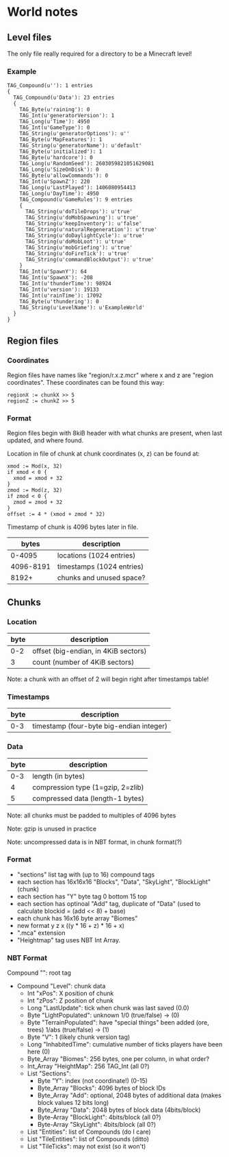 # World notes

## Level files

The only file really required for a directory to be a Minecraft level!

### Example

```
TAG_Compound(u''): 1 entries
{
  TAG_Compound(u'Data'): 23 entries
  {
    TAG_Byte(u'raining'): 0
    TAG_Int(u'generatorVersion'): 1
    TAG_Long(u'Time'): 4950
    TAG_Int(u'GameType'): 0
    TAG_String(u'generatorOptions'): u''
    TAG_Byte(u'MapFeatures'): 1
    TAG_String(u'generatorName'): u'default'
    TAG_Byte(u'initialized'): 1
    TAG_Byte(u'hardcore'): 0
    TAG_Long(u'RandomSeed'): 2603059821051629081
    TAG_Long(u'SizeOnDisk'): 0
    TAG_Byte(u'allowCommands'): 0
    TAG_Int(u'SpawnZ'): 220
    TAG_Long(u'LastPlayed'): 1406080954413
    TAG_Long(u'DayTime'): 4950
    TAG_Compound(u'GameRules'): 9 entries
    {
      TAG_String(u'doTileDrops'): u'true'
      TAG_String(u'doMobSpawning'): u'true'
      TAG_String(u'keepInventory'): u'false'
      TAG_String(u'naturalRegeneration'): u'true'
      TAG_String(u'doDaylightCycle'): u'true'
      TAG_String(u'doMobLoot'): u'true'
      TAG_String(u'mobGriefing'): u'true'
      TAG_String(u'doFireTick'): u'true'
      TAG_String(u'commandBlockOutput'): u'true'
    }
    TAG_Int(u'SpawnY'): 64
    TAG_Int(u'SpawnX'): -208
    TAG_Int(u'thunderTime'): 98924
    TAG_Int(u'version'): 19133
    TAG_Int(u'rainTime'): 17092
    TAG_Byte(u'thundering'): 0
    TAG_String(u'LevelName'): u'ExampleWorld'
  }
}
```

## Region files

### Coordinates

Region files have names like "region/r.x.z.mcr" where x and z are
"region coordinates".  These coordinates can be found this way:

```
regionX := chunkX >> 5
regionZ := chunkZ >> 5
```

### Format

Region files begin with 8kiB header with what chunks are present,
when last updated, and where found.

Location in file of chunk at chunk coordinates (x, z) can be found at:

```
xmod := Mod(x, 32)
if xmod < 0 {
  xmod = xmod + 32
}
zmod := Mod(z, 32)
if zmod < 0 {
  zmod = zmod + 32
}
offset := 4 * (xmod + zmod * 32)
```

Timestamp of chunk is 4096 bytes later in file.


| bytes     | description                |
| --------- | -------------------------- |
| 0-4095    | locations (1024 entries)   |
| 4096-8191 | timestamps (1024 entries)  |
| 8192+     | chunks and unused space?   |

## Chunks

### Location

| byte | description                          |
| ---- | ------------------------------------ |
|  0-2 | offset (big-endian, in 4KiB sectors) |
|   3  | count (number of 4KiB sectors)       |

Note: a chunk with an offset of 2 will begin right after timestamps table!

### Timestamps

| byte | description                              |
| ---- | ---------------------------------------- |
| 0-3  | timestamp (four-byte big-endian integer) |


### Data

| byte | description                              |
| ---- | ---------------------------------------- |
| 0-3  | length (in bytes) |
|   4  | compression type (1=gzip, 2=zlib) |
|   5  | compressed data (length-1 bytes) |

Note: all chunks must be padded to multiples of 4096 bytes

Note: gzip is unused in practice

Note: uncompressed data is in NBT format, in chunk format(?)

### Format

* "sections" list tag with (up to 16) compound tags
* each section has 16x16x16 "Blocks", "Data", "SkyLight", "BlockLight" (chunk)
* each section has "Y" byte tag 0 bottom 15 top
* each section has optinoal "Add" tag, duplicate of "Data" (used to calculate blockid = (add << 8) + base)
* each chunk has 16x16 byte array "Biomes"
* new format y z x ((y * 16 + z) * 16 + x)
* ".mca" extension
* "Heightmap" tag uses NBT Int Array.

### NBT Format
Compound "": root tag
* Compound "Level": chunk data
  * Int "xPos": X position of chunk
  * Int "zPos": Z position of chunk
  * Long "LastUpdate": tick when chunk was last saved (0.0)
  * Byte "LightPopulated": unknown 1/0 (true/false) -> (0)
  * Byte "TerrainPopulated": have "special things" been added (ore, trees) 1/abs (true/false) -> (1)
  * Byte "V": 1 (likely chunk version tag)
  * Long "InhabitedTime": cumulative number of ticks players have been here (0)
  * Byte_Array "Biomes": 256 bytes, one per column, in what order?
  * Int_Array "HeightMap": 256 TAG_Int (all 0?)
  * List "Sections":
    * Byte "Y": index (not coordinate!) (0-15)
    * Byte_Array "Blocks": 4096 bytes of block IDs
    * Byte_Array "Add": optional, 2048 bytes of additional data (makes block values 12 bits long)
    * Byte_Array "Data": 2048 bytes of block data (4bits/block)
    * Byte-Array "BlockLight": 4bits/block (all 0?)
    * Byte-Array "SkyLight": 4bits/block (all 0?)
  * List "Entities": list of Compounds (do I care)
  * List "TileEntities": list of Compounds (ditto)
  * List "TileTicks": may not exist (so it won't)

